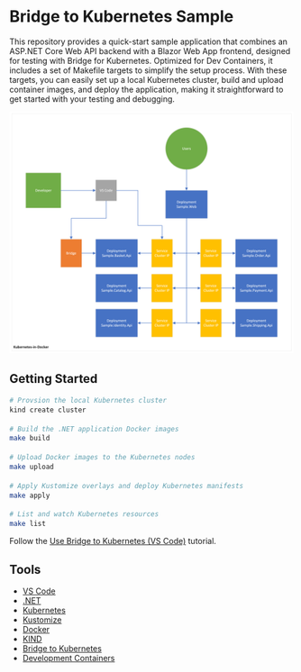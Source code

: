 # Bridge to Kubernetes Sample

This repository provides a quick-start sample application that combines an ASP.NET Core Web API backend with a Blazor Web App frontend, designed for testing with Bridge for Kubernetes. Optimized for Dev Containers, it includes a set of Makefile targets to simplify the setup process. With these targets, you can easily set up a local Kubernetes cluster, build and upload container images, and deploy the application, making it straightforward to get started with your testing and debugging.

![Architecture](./eng/images/Architecture.png)

## Getting Started

```bash
# Provsion the local Kubernetes cluster
kind create cluster

# Build the .NET application Docker images
make build

# Upload Docker images to the Kubernetes nodes
make upload

# Apply Kustomize overlays and deploy Kubernetes manifests
make apply

# List and watch Kubernetes resources
make list
```

Follow the [Use Bridge to Kubernetes (VS Code)](https://learn.microsoft.com/en-us/visualstudio/bridge/bridge-to-kubernetes-vs-code) tutorial.

## Tools

- [VS Code](https://code.visualstudio.com/)
- [.NET](https://dotnet.microsoft.com/)
- [Kubernetes](https://kubernetes.io/)
- [Kustomize](https://kustomize.io/)
- [Docker](https://www.docker.com/)
- [KIND](https://kind.sigs.k8s.io/)
- [Bridge to Kubernetes](https://learn.microsoft.com/en-us/visualstudio/bridge/)
- [Development Containers](https://containers.dev/)
